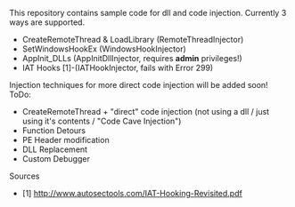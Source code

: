 This repository contains sample code for dll and code injection. Currently 3 ways are supported.
* CreateRemoteThread & LoadLibrary (RemoteThreadInjector)
* SetWindowsHookEx (WindowsHookInjector)
* AppInit_DLLs (AppInitDllInjector, requires **admin** privileges!)
* IAT Hooks [1]-(IATHookInjector, fails with Error 299)

Injection techniques for more direct code injection will be added soon!
ToDo:
* CreateRemoteThread + "direct" code injection (not using a dll / just using it's contents / "Code Cave Injection")
* Function Detours
* PE Header modification
* DLL Replacement
* Custom Debugger


Sources
* [1] http://www.autosectools.com/IAT-Hooking-Revisited.pdf
